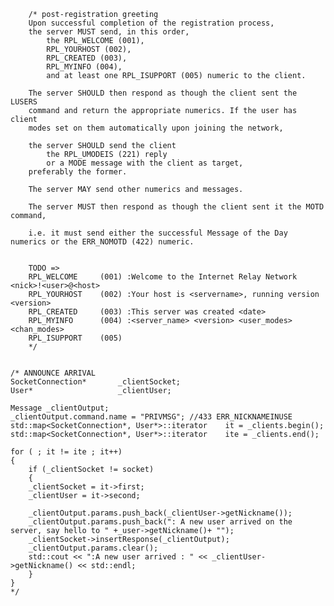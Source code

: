 
		/* post-registration greeting
		Upon successful completion of the registration process,
		the server MUST send, in this order, 
			the RPL_WELCOME (001),
			RPL_YOURHOST (002),
			RPL_CREATED (003),
			RPL_MYINFO (004),
			and at least one RPL_ISUPPORT (005) numeric to the client. 
			
		The server SHOULD then respond as though the client sent the LUSERS
		command and return the appropriate numerics. If the user has client 
		modes set on them automatically upon joining the network, 
		
		the server SHOULD send the client 
			the RPL_UMODEIS (221) reply
			or a MODE message with the client as target,
		preferably the former.
		
		The server MAY send other numerics and messages.
		
		The server MUST then respond as though the client sent it the MOTD command,
		
		i.e. it must send either the successful Message of the Day numerics or the ERR_NOMOTD (422) numeric.


		TODO =>
		RPL_WELCOME		(001) :Welcome to the Internet Relay Network <nick>!<user>@<host>
		RPL_YOURHOST	(002) :Your host is <servername>, running version <version> 
		RPL_CREATED		(003) :This server was created <date>
		RPL_MYINFO		(004) :<server_name> <version> <user_modes> <chan_modes> 
		RPL_ISUPPORT	(005)
		*/	


	/* ANNOUNCE ARRIVAL 
	SocketConnection*		_clientSocket;
	User*					_clientUser;

	Message	_clientOutput;
	_clientOutput.command.name = "PRIVMSG"; //433 ERR_NICKNAMEINUSE
	std::map<SocketConnection*,	User*>::iterator	it = _clients.begin();
	std::map<SocketConnection*,	User*>::iterator	ite = _clients.end();

	for ( ; it != ite ; it++)
	{
		if (_clientSocket != socket)
		{
		_clientSocket = it->first;
		_clientUser = it->second;

		_clientOutput.params.push_back(_clientUser->getNickname());
		_clientOutput.params.push_back(": A new user arrived on the server, say hello to " +_user->getNickname()+ "");	
		_clientSocket->insertResponse(_clientOutput);
		_clientOutput.params.clear();
		std::cout << ":A new user arrived : " << _clientUser->getNickname() << std::endl;
		}
	}
	*/

